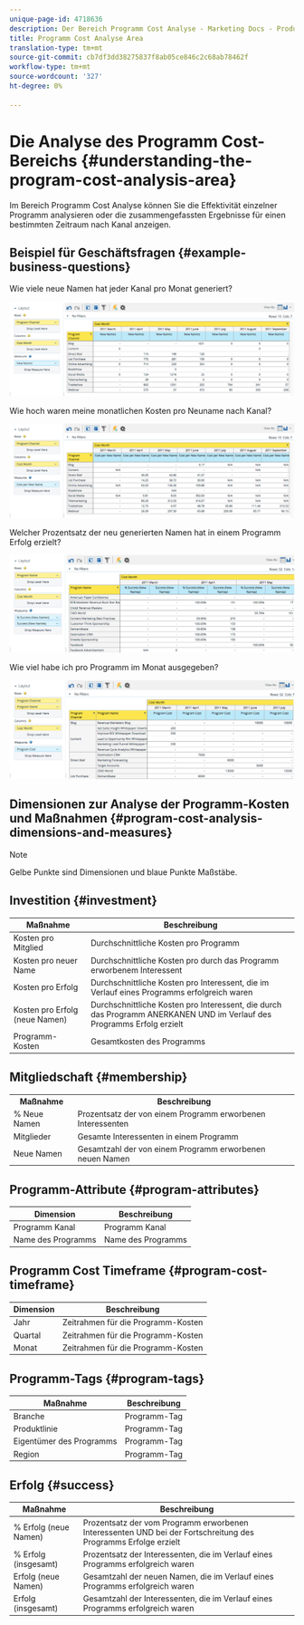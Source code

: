 ```yaml
---
unique-page-id: 4718636
description: Der Bereich Programm Cost Analyse - Marketing Docs - Produktdokumentation
title: Programm Cost Analyse Area
translation-type: tm+mt
source-git-commit: cb7df3dd38275837f8ab05ce846c2c68ab78462f
workflow-type: tm+mt
source-wordcount: '327'
ht-degree: 0%

---
```



# Die Analyse des Programm Cost-Bereichs {#understanding-the-program-cost-analysis-area}

Im Bereich Programm Cost Analyse können Sie die Effektivität einzelner Programm analysieren oder die zusammengefassten Ergebnisse für einen bestimmten Zeitraum nach Kanal anzeigen.

## Beispiel für Geschäftsfragen {#example-business-questions}

Wie viele neue Namen hat jeder Kanal pro Monat generiert?

![](assets/image2015-5-6-14-3a13-3a47.png)

Wie hoch waren meine monatlichen Kosten pro Neuname nach Kanal?

![](assets/image2015-5-6-14-3a16-3a28.png)

Welcher Prozentsatz der neu generierten Namen hat in einem Programm Erfolg erzielt?

![](assets/image2015-5-6-14-3a31-3a15.png)

Wie viel habe ich pro Programm im Monat ausgegeben?

![](assets/image2015-5-6-14-3a36-3a34.png)

## Dimensionen zur Analyse der Programm-Kosten und Maßnahmen {#program-cost-analysis-dimensions-and-measures}

>[!NOTE]
>
>Gelbe Punkte sind Dimensionen und blaue Punkte Maßstäbe.

## Investition {#investment}

| Maßnahme | Beschreibung |
|---|---|
| Kosten pro Mitglied | Durchschnittliche Kosten pro Programm |
| Kosten pro neuer Name | Durchschnittliche Kosten pro durch das Programm erworbenem Interessent |
| Kosten pro Erfolg | Durchschnittliche Kosten pro Interessent, die im Verlauf eines Programms erfolgreich waren |
| Kosten pro Erfolg (neue Namen) | Durchschnittliche Kosten pro Interessent, die durch das Programm ANERKANEN UND im Verlauf des Programms Erfolg erzielt |
| Programm-Kosten | Gesamtkosten des Programms |

## Mitgliedschaft {#membership}

<table> 
 <tbody> 
  <tr> 
   <th>Maßnahme</th> 
   <th>Beschreibung</th> 
  </tr> 
  <tr> 
   <td>% Neue Namen</td> 
   <td>Prozentsatz der von einem Programm erworbenen Interessenten</td> 
  </tr> 
  <tr> 
   <td>Mitglieder</td> 
   <td>Gesamte Interessenten in einem Programm</td> 
  </tr> 
  <tr> 
   <td>Neue Namen</td> 
   <td>Gesamtzahl der von einem Programm erworbenen neuen Namen</td> 
  </tr> 
 </tbody> 
</table>

## Programm-Attribute {#program-attributes}

| Dimension | Beschreibung |
|---|---|
| Programm Kanal | Programm Kanal |
| Name des Programms | Name des Programms |

## Programm Cost Timeframe {#program-cost-timeframe}

| Dimension | Beschreibung |
|---|---|
| Jahr | Zeitrahmen für die Programm-Kosten |
| Quartal | Zeitrahmen für die Programm-Kosten |
| Monat | Zeitrahmen für die Programm-Kosten |

## Programm-Tags {#program-tags}

| Maßnahme | Beschreibung |
|---|---|
| Branche | Programm-Tag |
| Produktlinie | Programm-Tag |
| Eigentümer des Programms | Programm-Tag |
| Region | Programm-Tag |

## Erfolg {#success}

| Maßnahme | Beschreibung |
|---|---|
| % Erfolg (neue Namen) | Prozentsatz der vom Programm erworbenen Interessenten UND bei der Fortschreitung des Programms Erfolge erzielt |
| % Erfolg (insgesamt) | Prozentsatz der Interessenten, die im Verlauf eines Programms erfolgreich waren |
| Erfolg (neue Namen) | Gesamtzahl der neuen Namen, die im Verlauf eines Programms erfolgreich waren |
| Erfolg (insgesamt) | Gesamtzahl der Interessenten, die im Verlauf eines Programms erfolgreich waren |
